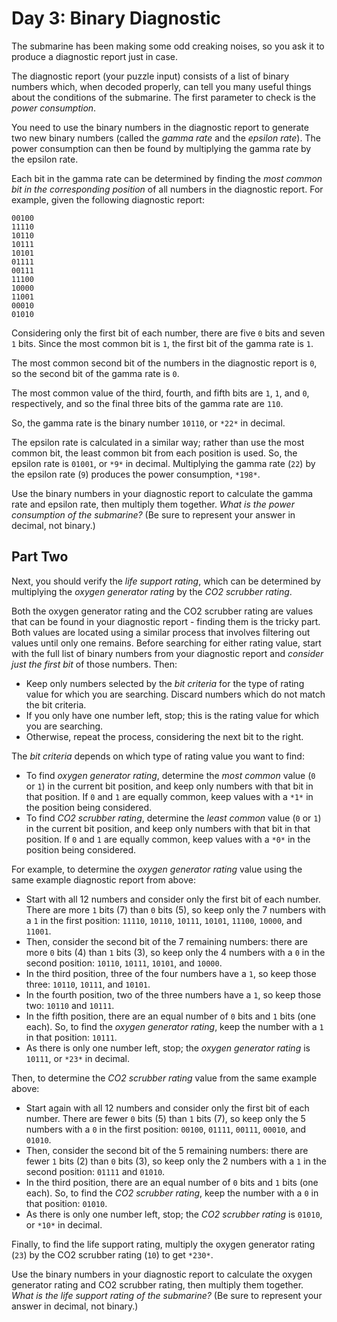 # Day 3: Binary Diagnostic

The submarine has been making some odd creaking noises, so you ask it to produce a diagnostic report just in case.

The diagnostic report (your puzzle input) consists of a list of binary numbers which, when decoded properly, can tell you many
useful things about the conditions of the submarine. The first parameter to check is the *power consumption*.

You need to use the binary numbers in the diagnostic report to generate two new binary numbers (called the *gamma rate* and the
*epsilon rate*). The power consumption can then be found by multiplying the gamma rate by the epsilon rate.

Each bit in the gamma rate can be determined by finding the *most common bit in the corresponding position* of all numbers in the
diagnostic report. For example, given the following diagnostic report:

```
00100
11110
10110
10111
10101
01111
00111
11100
10000
11001
00010
01010
```

Considering only the first bit of each number, there are five `0` bits and seven `1` bits. Since the most common bit is `1`, the
first bit of the gamma rate is `1`.

The most common second bit of the numbers in the diagnostic report is `0`, so the second bit of the gamma rate is `0`.

The most common value of the third, fourth, and fifth bits are `1`, `1`, and `0`, respectively, and so the final three bits of the
gamma rate are `110`.

So, the gamma rate is the binary number `10110`, or `*22*` in decimal.

The epsilon rate is calculated in a similar way; rather than use the most common bit, the least common bit from each position is
used. So, the epsilon rate is `01001`, or `*9*` in decimal. Multiplying the gamma rate (`22`) by the epsilon rate (`9`) produces
the power consumption, `*198*`.

Use the binary numbers in your diagnostic report to calculate the gamma rate and epsilon rate, then multiply them together.
*What is the power consumption of the submarine?* (Be sure to represent your answer in decimal, not binary.)

## Part Two

Next, you should verify the *life support rating*, which can be determined by multiplying the *oxygen generator rating* by the
*CO2 scrubber rating*.

Both the oxygen generator rating and the CO2 scrubber rating are values that can be found in your diagnostic report - finding them
is the tricky part. Both values are located using a similar process that involves filtering out values until only one remains.
Before searching for either rating value, start with the full list of binary numbers from your diagnostic report and
*consider just the first bit* of those numbers. Then:

- Keep only numbers selected by the *bit criteria* for the type of rating value for which you are searching. Discard numbers which
  do not match the bit criteria.
- If you only have one number left, stop; this is the rating value for which you are searching.
- Otherwise, repeat the process, considering the next bit to the right.

The *bit criteria* depends on which type of rating value you want to find:

- To find *oxygen generator rating*, determine the *most common* value (`0` or `1`) in the current bit position, and keep only
  numbers with that bit in that position. If `0` and `1` are equally common, keep values with a `*1*` in the position being
  considered.
- To find *CO2 scrubber rating*, determine the *least common* value (`0` or `1`) in the current bit position, and keep only
  numbers with that bit in that position. If `0` and `1` are equally common, keep values with a `*0*` in the position being
  considered.

For example, to determine the *oxygen generator rating* value using the same example diagnostic report from above:

- Start with all 12 numbers and consider only the first bit of each number. There are more `1` bits (7) than `0` bits (5), so keep
  only the 7 numbers with a `1` in the first position: `11110`, `10110`, `10111`, `10101`, `11100`, `10000`, and `11001`.
- Then, consider the second bit of the 7 remaining numbers: there are more `0` bits (4) than `1` bits (3), so keep only the 4
  numbers with a `0` in the second position: `10110`, `10111`, `10101`, and `10000`.
- In the third position, three of the four numbers have a `1`, so keep those three: `10110`, `10111`, and `10101`.
- In the fourth position, two of the three numbers have a `1`, so keep those two: `10110` and `10111`.
- In the fifth position, there are an equal number of `0` bits and `1` bits (one each). So, to find the *oxygen generator rating*,
  keep the number with a `1` in that position: `10111`.
- As there is only one number left, stop; the *oxygen generator rating* is `10111`, or `*23*` in decimal.

Then, to determine the *CO2 scrubber rating* value from the same example above:

- Start again with all 12 numbers and consider only the first bit of each number. There are fewer `0` bits (5) than `1` bits (7),
  so keep only the 5 numbers with a `0` in the first position: `00100`, `01111`, `00111`, `00010`, and `01010`.
- Then, consider the second bit of the 5 remaining numbers: there are fewer `1` bits (2) than `0` bits (3), so keep only the 2
  numbers with a `1` in the second position: `01111` and `01010`.
- In the third position, there are an equal number of `0` bits and `1` bits (one each). So, to find the *CO2 scrubber rating*,
  keep the number with a `0` in that position: `01010`.
- As there is only one number left, stop; the *CO2 scrubber rating* is `01010`, or `*10*` in decimal.

Finally, to find the life support rating, multiply the oxygen generator rating (`23`) by the CO2 scrubber rating (`10`) to get
`*230*`.

Use the binary numbers in your diagnostic report to calculate the oxygen generator rating and CO2 scrubber rating, then multiply
them together. *What is the life support rating of the submarine?* (Be sure to represent your answer in decimal, not binary.)
